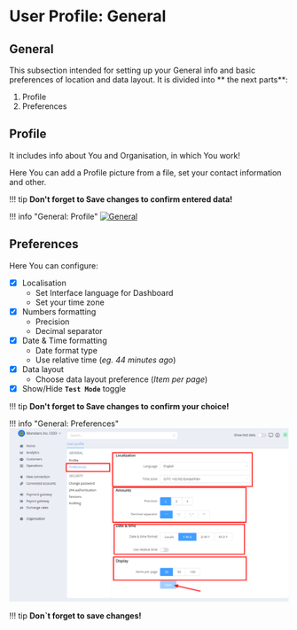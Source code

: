 # User Profile: General

## General 

This subsection intended  for setting up your General info and basic preferences of location and data layout.
It is divided into ** the next parts**:

1. Profile
2. Preferences

## Profile

It includes info about You and Organisation, in which You work! 

Here You can add a Profile picture from a file, set  your contact information and other.

!!! tip
    **Don't forget to Save changes to confirm entered data!**

!!! info "General: Profile"
    [![General](images/general1.png)](images/general1.png)


## Preferences

Here You can configure:
- [x] Localisation
    - Set Interface language for Dashboard 
    - Set your time zone
- [x] Numbers formatting
    - Precision
    - Decimal separator
-  [x] Date & Time formatting
    - Date format type
    - Use relative time (*eg. 44 minutes ago*)
- [x] Data layout
    - Choose data layout preference (*Item per page*)
- [x] Show/Hide **```Test Mode```** toggle

!!! tip
    **Don't forget to Save changes to confirm your choice!**

!!! info "General: Preferences"
    [![General](images/general2.png)](images/general2.png)


!!! tip
    **Don`t forget to save changes!**